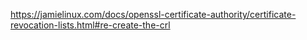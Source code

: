 https://jamielinux.com/docs/openssl-certificate-authority/certificate-revocation-lists.html#re-create-the-crl